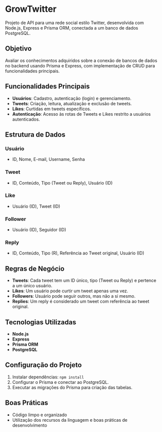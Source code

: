 # GrowTwitter

Projeto de API para uma rede social estilo Twitter, desenvolvida com Node.js, Express e Prisma ORM, conectada a um banco de dados PostgreSQL.

## Objetivo
Avaliar os conhecimentos adquiridos sobre a conexão de bancos de dados no backend usando Prisma e Express, com implementação de CRUD para funcionalidades principais.

## Funcionalidades Principais
- **Usuários**: Cadastro, autenticação (login) e gerenciamento.
- **Tweets**: Criação, leitura, atualização e exclusão de tweets.
- **Likes**: Curtidas em tweets específicos.
- **Autenticação**: Acesso às rotas de Tweets e Likes restrito a usuários autenticados.

## Estrutura de Dados
### Usuário
- ID, Nome, E-mail, Username, Senha

### Tweet
- ID, Conteúdo, Tipo (Tweet ou Reply), Usuário (ID)

### Like
- Usuário (ID), Tweet (ID)

### Follower
- Usuário (ID), Seguidor (ID)

### Reply
- ID, Conteúdo, Tipo (R), Referência ao Tweet original, Usuário (ID)

## Regras de Negócio
- **Tweets**: Cada tweet tem um ID único, tipo (Tweet ou Reply) e pertence a um único usuário.
- **Likes**: Um usuário pode curtir um tweet apenas uma vez.
- **Followers**: Usuário pode seguir outros, mas não a si mesmo.
- **Replies**: Um reply é considerado um tweet com referência ao tweet original.

## Tecnologias Utilizadas
- **Node.js**
- **Express**
- **Prisma ORM**
- **PostgreSQL**

## Configuração do Projeto
1. Instalar dependências: `npm install`
2. Configurar o Prisma e conectar ao PostgreSQL.
3. Executar as migrações do Prisma para criação das tabelas.

## Boas Práticas
- Código limpo e organizado
- Utilização dos recursos da linguagem e boas práticas de desenvolvimento
